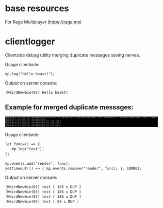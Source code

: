 # base resources
For Rage Multiplayer (https://rage.mp)

# clientlogger
Clientside debug utility merging duplicate messages saving nerves.

Usage clientside:
```JS
mp.log("Hello beast!");
```

Output on server console:
```
[WeirdNewbie(0)] Hello beast!
```

## Example for merged duplicate messages:
![alt text](example.png)

Usage clientside:
```JS
let func=() => {
   mp.log("test");
};

mp.events.add("render", func);
setTimeout(() => { mp.events.remove("render", func); }, 10000);
```

Output on server console:
```
[WeirdNewbie(0)] test [ 185 x DUP ]
[WeirdNewbie(0)] test [ 185 x DUP ]
[WeirdNewbie(0)] test [ 185 x DUP ]
[WeirdNewbie(0)] test [ 59 x DUP ]
```
